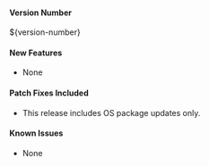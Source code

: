 #### Version Number
${version-number}

#### New Features
 - None

#### Patch Fixes Included
 - This release includes OS package updates only.

#### Known Issues
 - None
